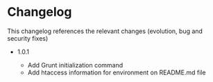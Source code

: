 Changelog
=========

This changelog references the relevant changes (evolution, bug and security fixes)

* 1.0.1
    
    * Add Grunt initialization command
    * Add htaccess information for environment on README.md file
